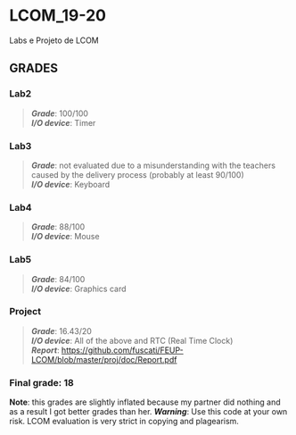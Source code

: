 # LCOM_19-20
Labs e Projeto de LCOM

## GRADES

### Lab2
>***Grade***: 100/100 <br>
>***I/O device***: Timer <br>

### Lab3
>***Grade***: not evaluated due to a misunderstanding with the teachers caused by the delivery process (probably at least 90/100) <br>
>***I/O device***: Keyboard <br> 

### Lab4
>***Grade***: 88/100 <br>
>***I/O device***: Mouse <br>

### Lab5
>***Grade***: 84/100 <br>
>***I/O device***: Graphics card <br>

### Project
>***Grade***: 16.43/20 <br>
>***I/O device***: All of the above and RTC (Real Time Clock) <br>
>***Report***: https://github.com/fuscati/FEUP-LCOM/blob/master/proj/doc/Report.pdf <br>


### Final grade: 18 

**Note**: this grades are slightly inflated because my partner did nothing and as a result I got better grades than her.
***Warning***: Use this code at your own risk. LCOM evaluation is very strict in copying and plagearism.
